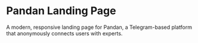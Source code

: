# Pandan Landing Page

A modern, responsive landing page for Pandan, a Telegram-based platform that anonymously connects users with experts.